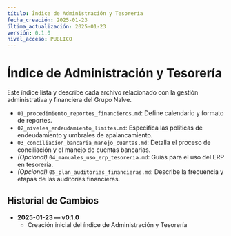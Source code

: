 ```yaml
---
título: Índice de Administración y Tesorería
fecha_creación: 2025-01-23
última_actualización: 2025-01-23
versión: 0.1.0
nivel_acceso: PUBLICO
---
```


# Índice de Administración y Tesorería

Este índice lista y describe cada archivo relacionado con la gestión administrativa y financiera del Grupo Nalve.

- `01_procedimiento_reportes_financieros.md`: Define calendario y formato de reportes.
- `02_niveles_endeudamiento_limites.md`: Especifica las políticas de endeudamiento y umbrales de apalancamiento.
- `03_conciliacion_bancaria_manejo_cuentas.md`: Detalla el proceso de conciliación y el manejo de cuentas bancarias.
- *(Opcional)* `04_manuales_uso_erp_tesoreria.md`: Guías para el uso del ERP en tesorería.
- *(Opcional)* `05_plan_auditorias_financieras.md`: Describe la frecuencia y etapas de las auditorías financieras.

## Historial de Cambios
- **2025-01-23 — v0.1.0**  
  - Creación inicial del índice de Administración y Tesorería 